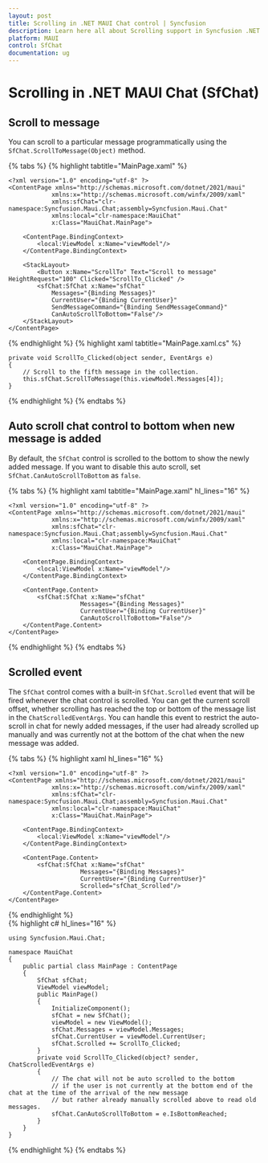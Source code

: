 ```yaml
---
layout: post
title: Scrolling in .NET MAUI Chat control | Syncfusion
description: Learn here all about Scrolling support in Syncfusion .NET MAUI Chat (SfChat) control, its elements, and more.
platform: MAUI
control: SfChat
documentation: ug
---
```


# Scrolling in .NET MAUI Chat (SfChat)

## Scroll to message

You can scroll to a particular message programmatically using the `SfChat.ScrollToMessage(Object)` method.

{% tabs %}
{% highlight tabtitle="MainPage.xaml" %}
    
    <?xml version="1.0" encoding="utf-8" ?>
    <ContentPage xmlns="http://schemas.microsoft.com/dotnet/2021/maui"
                xmlns:x="http://schemas.microsoft.com/winfx/2009/xaml"
                xmlns:sfChat="clr-namespace:Syncfusion.Maui.Chat;assembly=Syncfusion.Maui.Chat"
                xmlns:local="clr-namespace:MauiChat"             
                x:Class="MauiChat.MainPage">

        <ContentPage.BindingContext>
            <local:ViewModel x:Name="viewModel"/>
        </ContentPage.BindingContext>
    
        <StackLayout>
            <Button x:Name="ScrollTo" Text="Scroll to message" HeightRequest="100" Clicked="ScrollTo_Clicked" />
            <sfChat:SfChat x:Name="sfChat"
                Messages="{Binding Messages}"
                CurrentUser="{Binding CurrentUser}"
                SendMessageCommand="{Binding SendMessageCommand}"
                CanAutoScrollToBottom="False"/>
        </StackLayout>
    </ContentPage>

{% endhighlight %}
{% highlight xaml tabtitle="MainPage.xaml.cs" %}

    private void ScrollTo_Clicked(object sender, EventArgs e)
    {
        // Scroll to the fifth message in the collection.
        this.sfChat.ScrollToMessage(this.viewModel.Messages[4]);
    }

{% endhighlight %}
{% endtabs %}

## Auto scroll chat control to bottom when new message is added

By default, the `SfChat` control is scrolled to the bottom to show the newly added message. If you want to disable this auto scroll, set `SfChat.CanAutoScrollToBottom` as `false`.

{% tabs %}
{% highlight xaml tabtitle="MainPage.xaml" hl_lines="16" %}
    
    <?xml version="1.0" encoding="utf-8" ?>     
    <ContentPage xmlns="http://schemas.microsoft.com/dotnet/2021/maui"
                xmlns:x="http://schemas.microsoft.com/winfx/2009/xaml"
                xmlns:sfChat="clr-namespace:Syncfusion.Maui.Chat;assembly=Syncfusion.Maui.Chat"
                xmlns:local="clr-namespace:MauiChat"             
                x:Class="MauiChat.MainPage">

        <ContentPage.BindingContext>
            <local:ViewModel x:Name="viewModel"/>
        </ContentPage.BindingContext>

        <ContentPage.Content>
            <sfChat:SfChat x:Name="sfChat"
                        Messages="{Binding Messages}"
                        CurrentUser="{Binding CurrentUser}"
                        CanAutoScrollToBottom="False"/>  
        </ContentPage.Content>
    </ContentPage>

{% endhighlight %}
{% endtabs %}

## Scrolled event

The `SfChat` control comes with a built-in `SfChat.Scrolled` event that will be fired whenever the chat control is scrolled. You can get the current scroll offset, whether scrolling has reached the top or bottom of the message list in the `ChatScrolledEventArgs`. You can handle this event to restrict the auto-scroll in chat for newly added messages, if the user had already scrolled up manually and was currently not at the bottom of the chat when the new message was added. 

{% tabs %}
{% highlight xaml hl_lines="16" %}
    
    <?xml version="1.0" encoding="utf-8" ?>     
    <ContentPage xmlns="http://schemas.microsoft.com/dotnet/2021/maui"
                xmlns:x="http://schemas.microsoft.com/winfx/2009/xaml"
                xmlns:sfChat="clr-namespace:Syncfusion.Maui.Chat;assembly=Syncfusion.Maui.Chat"
                xmlns:local="clr-namespace:MauiChat"             
                x:Class="MauiChat.MainPage">

        <ContentPage.BindingContext>
            <local:ViewModel x:Name="viewModel"/>
        </ContentPage.BindingContext>

        <ContentPage.Content>
            <sfChat:SfChat x:Name="sfChat"
                        Messages="{Binding Messages}"
                        CurrentUser="{Binding CurrentUser}"
                        Scrolled="sfChat_Scrolled"/>  
        </ContentPage.Content>
    </ContentPage>

{% endhighlight %}  
{% highlight c# hl_lines="16" %}
    
    using Syncfusion.Maui.Chat;

    namespace MauiChat
    {
        public partial class MainPage : ContentPage
        {
            SfChat sfChat;
            ViewModel viewModel;
            public MainPage()
            {
                InitializeComponent();
                sfChat = new SfChat();
                viewModel = new ViewModel();
                sfChat.Messages = viewModel.Messages;
                sfChat.CurrentUser = viewModel.CurrentUser;
                sfChat.Scrolled += ScrollTo_Clicked;
            }
            private void ScrollTo_Clicked(object? sender, ChatScrolledEventArgs e)
            {
                // The chat will not be auto scrolled to the bottom
                // if the user is not currently at the bottom end of the chat at the time of the arrival of the new message
                // but rather already manually scrolled above to read old messages.
                sfChat.CanAutoScrollToBottom = e.IsBottomReached;
            }
        }
    }

{% endhighlight %}
{% endtabs %}